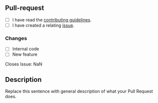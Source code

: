 [contributing]: https://github.com/Together-Java/TJ-Bot/blob/develop/CONTRIBUTING.md
[new_issue]: https://github.com/Together-Java/TJ-Bot/issues/new/choose

## Pull-request

- [ ] I have read the [contributing guidelines][contributing].
- [ ] I have created a relating [issue][new_issue].

### Changes

- [ ] Internal code
- [ ] New feature

<!--
While an issue isn't required, this is preferred for most changes.
It helps make it maintainable for us, and will save you from possibly recoding everything :p
If there's no relating issue, keep it NaN
-->

Closes Issue: NaN

## Description

Replace this sentence with general description of what your Pull Request does.